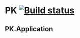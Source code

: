 # PK [![Build status](https://ci.appveyor.com/api/projects/status/oi5t4fcxmr3s0o47)](https://ci.appveyor.com/project/PascalKlarenbeek/pk-application)
## PK.Application